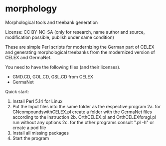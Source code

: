 # morphology
Morphological tools and treebank generation

License: CC BY-NC-SA (only for research, name author and source, 
modification possible, publish under same condition)

These are simple Perl scripts for modernizing the German part of CELEX 
and generating morphological treebanks from the modernized version of CELEX
and GermaNet.

You need to have the following files (and their licenses). 
- GMD.CD, GOL.CD, GSL.CD from CELEX
- GermaNet
                                                             
 Quick start:                                              
                                                             
 1. Install Perl 5.14 for Linux                                
 2. Put the Input files into the same folder as the respective program
 2a. for GNcompoundswithCELEX.pl create a folder with the GermaNet files according to the instruction
 2b. OrthCELEX.pl and OrthCELEXforsgl.pl run without any options
 2c. for the other programs consult "<programname>.pl -h" or create a pod file
 3. Install all missing packages                           
 4. Start the program      
                                                             
                             
     
